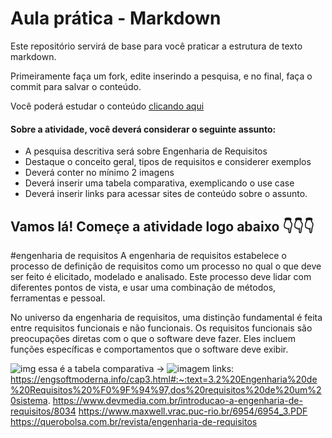 # Aula prática - Markdown

Este repositório servirá de base para você praticar a estrutura de texto markdown. 

Primeiramente faça um fork, edite inserindo a pesquisa, e no final, faça o commit para salvar o conteúdo.

Você poderá estudar o conteúdo [clicando aqui](https://docs.pipz.com/central-de-ajuda/learning-center/guia-basico-de-markdown#open)

#### Sobre a atividade, você deverá considerar o seguinte assunto:

- A pesquisa descritiva será sobre Engenharia de Requisitos
- Destaque o conceito geral, tipos de requisitos e considerer exemplos
- Deverá conter no mínimo 2 imagens
- Deverá inserir uma tabela comparativa, exemplicando o use case
- Deverá inserir links para acessar sites de conteúdo sobre o assunto.


## Vamos lá! Começe a atividade logo abaixo 👇👇👇
  #engenharia de requisitos
  A engenharia de requisitos estabelece o processo de definição de requisitos como um processo no qual o que deve ser feito é elicitado, modelado e analisado. Este processo deve lidar com diferentes pontos de vista, e usar uma combinação de métodos, ferramentas e pessoal.

  No universo da engenharia de requisitos, uma distinção fundamental é feita entre requisitos funcionais e não funcionais. Os requisitos funcionais são preocupações diretas com o que o software deve fazer. Eles incluem funções específicas e comportamentos que o software deve exibir.

  ![img](https://arquivo.devmedia.com.br/artigos/Fabio_Gomes_Rocha/Engenharia_Requisitos/Engenharia_Requisitos_1.jpg) 
  essa é a tabela comparativa -> ![imagem](https://encrypted-tbn0.gstatic.com/images?q=tbn:ANd9GcQ-VFZYXlXSo7Uja2Ad94k6fnIW1_kdhOqWD1XORyorLg&s)
links:
https://engsoftmoderna.info/cap3.html#:~:text=3.2%20Engenharia%20de%20Requisitos%20%F0%9F%94%97,dos%20requisitos%20de%20um%20sistema.
https://www.devmedia.com.br/introducao-a-engenharia-de-requisitos/8034
https://www.maxwell.vrac.puc-rio.br/6954/6954_3.PDF
https://querobolsa.com.br/revista/engenharia-de-requisitos
  
